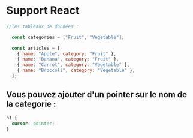 # Support React 

```js
//les tableaux de données :

  const categories = ["Fruit", "Vegetable"];

  const articles = [
    { name: "Apple", category: "Fruit" },
    { name: "Banana", category: "Fruit" },
    { name: "Carrot", category: "Vegetable" },
    { name: "Broccoli", category: "Vegetable" },
  ];
 ```


## Vous pouvez ajouter d'un pointer sur le nom de la categorie :

```css
h1 {
  cursor: pointer;
}
```